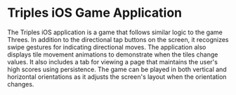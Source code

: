 # Triples iOS Game Application
The Triples iOS application is a game that follows similar logic to the game Threes. In addition to the directional tap buttons on the screen, it recognizes swipe gestures for indicating directional moves. The application also displays tile movement animations to demonstrate when the tiles change values. It also includes a tab for viewing a page that maintains the user's high scores using persistence. The game can be played in both vertical and horizontal orientations as it adjusts the screen's layout when the orientation changes.
